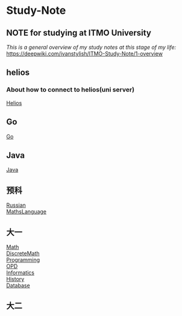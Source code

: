 # Study-Note
## NOTE for studying at ITMO University
*This is a general overview of my study notes at this stage of my life:*  
https://deepwiki.com/ivanstylish/ITMO-Study-Note/1-overview

## helios  
### About how to connect to helios(uni server)  
[Helios](helios.md)  

## Go  

[Go](/Go/readme.md)

## Java

[Java](/Java/readme.md)

## 预科

[Russian](RussianLanguage/readme.md)  
[MathsLanguage](MathsLanguage/readme.md)  

## 大一

[Math](Math/readme.md)  
[DiscreteMath](DiscreteMath/readme.md)  
[Programming](Programming/readme.md)  
[OPD](OPD/readme.md)  
[Informatics](Informatics/readme.md)  
[History](History/readme.md)  
[Database](Database/readme.md)

## 大二

<!--pull request example-->
